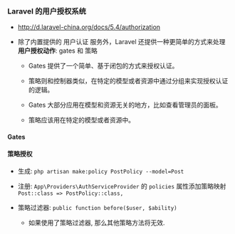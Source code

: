 ### Laravel 的用户授权系统
* http://d.laravel-china.org/docs/5.4/authorization

* 除了内置提供的 用户认证 服务外，Laravel 还提供一种更简单的方式来处理 **用户授权动作**: gates 和 策略
    * Gates 提供了一个简单、基于闭包的方式来授权认证。

    * 策略则和控制器类似，在特定的模型或者资源中通过分组来实现授权认证的逻辑。

    * Gates 大部分应用在模型和资源无关的地方，比如查看管理员的面板。

    * 策略应该用在特定的模型或者资源中。

#### Gates


#### 策略授权
* 生成: `php artisan make:policy PostPolicy --model=Post`

* 注册: `App\Providers\AuthServiceProvider` 的 `policies` 属性添加策略映射 `Post::class => PostPolicy::class,`

* 策略过滤器: `public function before($user, $ability)`
    * 如果使用了策略过滤器, 那么其他策略方法将无效.
